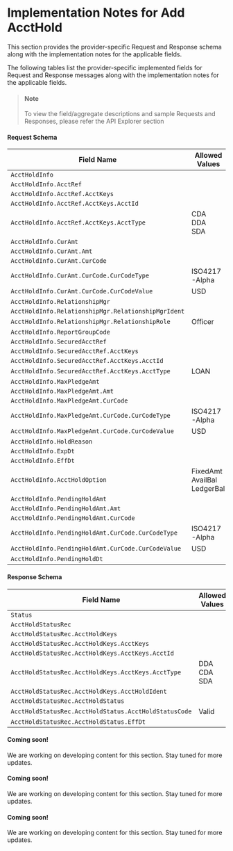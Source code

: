 # Implementation Notes for Add AcctHold
This section provides the provider-specific Request and Response schema along with the implementation notes for the applicable fields.
<!-- 
type: tab 
titles: Premier, Precision, Signature, Cleartouch, 
-->


The following tables list the provider-specific implemented fields for Request and Response messages along with the implementation notes for the applicable fields. 


<!-- theme: info -->
> #### Note
> 
> To view the field/aggregate descriptions and sample Requests and Responses, please refer the API Explorer section


#### Request Schema
|Field Name|Allowed Values|Implementation Note|
|----|----|----|
|`AcctHoldInfo`|||
|`AcctHoldInfo.AcctRef`|||
|`AcctHoldInfo.AcctRef.AcctKeys`|||
|`AcctHoldInfo.AcctRef.AcctKeys.AcctId`|||
|`AcctHoldInfo.AcctRef.AcctKeys.AcctType`|CDA<br>DDA<br>SDA||
|`AcctHoldInfo.CurAmt`|||
|`AcctHoldInfo.CurAmt.Amt`|||
|`AcctHoldInfo.CurAmt.CurCode`|||
|`AcctHoldInfo.CurAmt.CurCode.CurCodeType`|ISO4217-Alpha||
|`AcctHoldInfo.CurAmt.CurCode.CurCodeValue`|USD||
|`AcctHoldInfo.RelationshipMgr`|||
|`AcctHoldInfo.RelationshipMgr.RelationshipMgrIdent`|||
|`AcctHoldInfo.RelationshipMgr.RelationshipRole`|Officer||
|`AcctHoldInfo.ReportGroupCode`|||
|`AcctHoldInfo.SecuredAcctRef`|||
|`AcctHoldInfo.SecuredAcctRef.AcctKeys`|||
|`AcctHoldInfo.SecuredAcctRef.AcctKeys.AcctId`|||
|`AcctHoldInfo.SecuredAcctRef.AcctKeys.AcctType`|LOAN||
|`AcctHoldInfo.MaxPledgeAmt`|||
|`AcctHoldInfo.MaxPledgeAmt.Amt`|||
|`AcctHoldInfo.MaxPledgeAmt.CurCode`|||
|`AcctHoldInfo.MaxPledgeAmt.CurCode.CurCodeType`|ISO4217-Alpha||
|`AcctHoldInfo.MaxPledgeAmt.CurCode.CurCodeValue`|USD||
|`AcctHoldInfo.HoldReason`|||
|`AcctHoldInfo.ExpDt`|||
|`AcctHoldInfo.EffDt`|||
|`AcctHoldInfo.AcctHoldOption`|FixedAmt<br>AvailBal<br>LedgerBal||
|`AcctHoldInfo.PendingHoldAmt`|||
|`AcctHoldInfo.PendingHoldAmt.Amt`|||
|`AcctHoldInfo.PendingHoldAmt.CurCode`|||
|`AcctHoldInfo.PendingHoldAmt.CurCode.CurCodeType`|ISO4217-Alpha||
|`AcctHoldInfo.PendingHoldAmt.CurCode.CurCodeValue`|USD||
|`AcctHoldInfo.PendingHoldDt`|||
#### Response Schema
|Field Name|Allowed Values|Implementation Note|
|----|----|----|
|`Status`|| |
|`AcctHoldStatusRec`|||
|`AcctHoldStatusRec.AcctHoldKeys`|||
|`AcctHoldStatusRec.AcctHoldKeys.AcctKeys`|||
|`AcctHoldStatusRec.AcctHoldKeys.AcctKeys.AcctId`|||
|`AcctHoldStatusRec.AcctHoldKeys.AcctKeys.AcctType`|DDA<br>CDA<br>SDA||
|`AcctHoldStatusRec.AcctHoldKeys.AcctHoldIdent`|||
|`AcctHoldStatusRec.AcctHoldStatus`|||
|`AcctHoldStatusRec.AcctHoldStatus.AcctHoldStatusCode`|Valid||
|`AcctHoldStatusRec.AcctHoldStatus.EffDt`|||
<!-- type: tab -->


#### Coming soon!
We are working on developing content for this section. Stay tuned for more updates. 


<!-- type: tab -->


#### Coming soon!
We are working on developing content for this section. Stay tuned for more updates. 


<!-- type: tab -->


#### Coming soon!
We are working on developing content for this section. Stay tuned for more updates. 


<!-- type: tab-end -->
